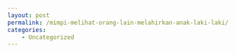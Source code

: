 ```yaml
---
layout: post
permalink: /mimpi-melihat-orang-lain-melahirkan-anak-laki-laki/
categories:
    - Uncategorized
---
```


